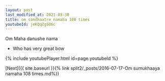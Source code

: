 ```yaml
---
layout: post
last_modified_at: 2021-03-30
title: om sandhaatre namaha 108 times
youtubeId: jeKQqZgSO6c
---
```

 
 
Om Maha danushe nama 
 
 -  Who has very great bow 
 
  
 
  
 
 
 
 
 
 


{% include youtubePlayer.html id=page.youtubeId %}
 
[Next]({{ site.baseurl }}{% link  split2/_posts/2016-07-17-Om sumukhaaya namaha 108 times.md%})
 
